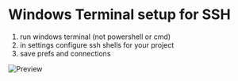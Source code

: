 # Windows Terminal setup for SSH

1. run windows terminal (not powershell or cmd)
2. in settings configure ssh shells for your project
3. save prefs and connections

![Preview](../images/image.png)
